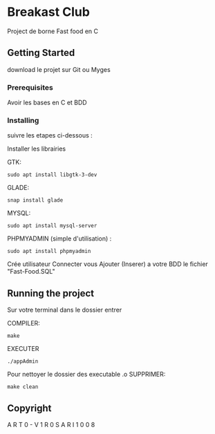 # Breakast Club

Project de borne Fast food en C

## Getting Started

download le projet sur Git ou Myges

### Prerequisites

Avoir les bases en C et BDD

### Installing

suivre les etapes ci-dessous :

Installer les librairies

GTK:
```
sudo apt install libgtk-3-dev
```
GLADE:
```
snap install glade
```
MYSQL:
```
sudo apt install mysql-server
```
PHPMYADMIN (simple d'utilisation) : 
```
sudo apt install phpmyadmin
```
Crée utilisateur
Connecter vous
Ajouter (Inserer) a votre BDD le fichier "Fast-Food.SQL"


## Running the project

Sur votre terminal dans le dossier entrer

COMPILER:
```
make
```
EXECUTER
```
./appAdmin
```
Pour nettoyer le dossier des executable .o 
SUPPRIMER:
```
make clean
```



## Copyright

A R T 0 - V 1 R 0 S
A R I 1 0 0 8
